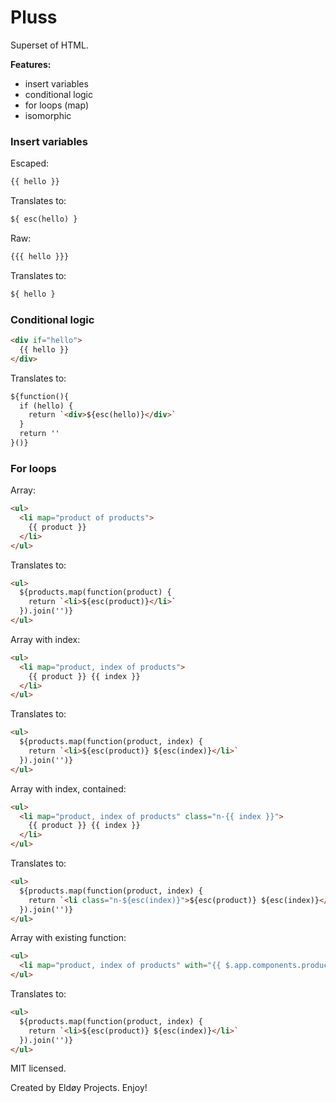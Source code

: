 # Pluss

Superset of HTML.

**Features:**
- insert variables
- conditional logic
- for loops (map)
- isomorphic

### Insert variables

Escaped:
```html
{{ hello }}
```

Translates to:

```html
${ esc(hello) }
```

Raw:
```html
{{{ hello }}}
```

Translates to:

```html
${ hello }
```

### Conditional logic

```html
<div if="hello">
  {{ hello }}
</div>
```

Translates to:

```html
${function(){
  if (hello) {
    return `<div>${esc(hello)}</div>`
  }
  return ''
}()}
```

### For loops

Array:
```html
<ul>
  <li map="product of products">
    {{ product }}
  </li>
</ul>
```

Translates to:

```html
<ul>
  ${products.map(function(product) {
    return `<li>${esc(product)}</li>`
  }).join('')}
</ul>
```

Array with index:
```html
<ul>
  <li map="product, index of products">
    {{ product }} {{ index }}
  </li>
</ul>
```
Translates to:

```html
<ul>
  ${products.map(function(product, index) {
    return `<li>${esc(product)} ${esc(index)}</li>`
  }).join('')}
</ul>
```

Array with index, contained:
```html
<ul>
  <li map="product, index of products" class="n-{{ index }}">
    {{ product }} {{ index }}
  </li>
</ul>
```
Translates to:

```html
<ul>
  ${products.map(function(product, index) {
    return `<li class="n-${esc(index)}">${esc(product)} ${esc(index)}</li>`
  }).join('')}
</ul>
```

Array with existing function:
```html
<ul>
  <li map="product, index of products" with="{{ $.app.components.productList }}"></li>
</ul>
```
Translates to:

```html
<ul>
  ${products.map(function(product, index) {
    return `<li>${esc(product)} ${esc(index)}</li>`
  }).join('')}
</ul>
```

MIT licensed.

Created by Eldøy Projects. Enjoy!
